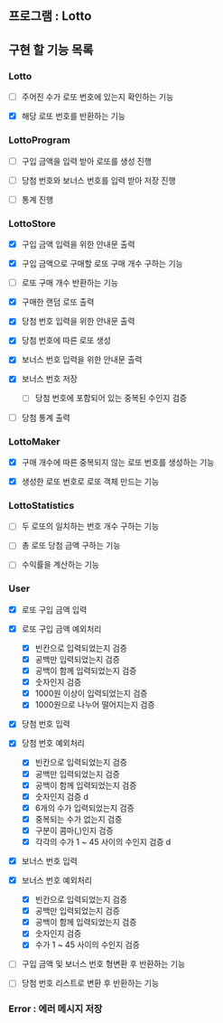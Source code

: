 ## 프로그램 : Lotto

## 구현 할 기능 목록

### Lotto
- [ ] 주어진 수가 로또 번호에 있는지 확인하는 기능
- [x] 해당 로또 번호를 반환하는 기능


### LottoProgram
- [ ] 구입 금액을 입력 받아 로또를 생성 진행
- [ ] 당첨 번호와 보너스 번호를 입력 받아 저장 진행
- [ ] 통계 진행


### LottoStore
- [x] 구입 금액 입력을 위한 안내문 출력
- [x] 구입 금액으로 구매할 로또 구매 개수 구하는 기능
- [ ] 로또 구매 개수 반환하는 기능
- [x] 구매한 랜덤 로또 출력
- [x] 당첨 번호 입력을 위한 안내문 출력
- [x] 당첨 번호에 따른 로또 생성
- [x] 보너스 번호 입력을 위한 안내문 출력
- [x] 보너스 번호 저장
  - [ ] 당첨 번호에 포함되어 있는 중복된 수인지 검증
- [ ] 당첨 통계 출력


### LottoMaker
- [x] 구매 개수에 따른 중복되지 않는 로또 번호를 생성하는 기능
- [x] 생성한 로또 번호로 로또 객체 만드는 기능


### LottoStatistics
- [ ] 두 로또의 일치하는 번호 개수 구하는 기능
- [ ] 총 로또 당첨 금액 구하는 기능
- [ ] 수익률을 계산하는 기능


### User
- [x] 로또 구입 금액 입력
- [x] 로또 구입 금액 예외처리
    - [x] 빈칸으로 입력되었는지 검증
    - [x] 공백만 입력되었는지 검증
    - [x] 공백이 함께 입력되었는지 검증
    - [x] 숫자인지 검증
    - [x] 1000원 이상이 입력되었는지 검증
    - [x] 1000원으로 나누어 떨어지는지 검증
- [x] 당첨 번호 입력
- [x] 당첨 번호 예외처리
    - [x] 빈칸으로 입력되었는지 검증
    - [x] 공백만 입력되었는지 검증
    - [x] 공백이 함께 입력되었는지 검증
    - [x] 숫자인지 검증 d
    - [x] 6개의 수가 입력되었는지 검증
    - [x] 중복되는 수가 없는지 검증
    - [X] 구분이 콤마(,)인지 검증
    - [x] 각각의 수가 1 ~ 45 사이의 수인지 검증 d
- [x] 보너스 번호 입력
- [x] 보너스 번호 예외처리
    - [x] 빈칸으로 입력되었는지 검증
    - [x] 공백만 입력되었는지 검증
    - [x] 공백이 함께 입력되었는지 검증
    - [x] 숫자인지 검증
    - [x] 수가 1 ~ 45 사이의 수인지 검증
- [ ] 구입 금액 및 보너스 번호 형변환 후 반환하는 기능
- [ ] 당첨 번호 리스트로 변환 후 반환하는 기능


### Error : 에러 메시지 저장